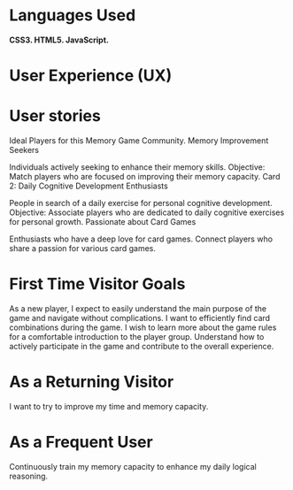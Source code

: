 # Languages Used
**CSS3.
HTML5.
JavaScript.**

# User Experience (UX)

# User stories
Ideal Players for this Memory Game Community.
Memory Improvement Seekers

Individuals actively seeking to enhance their memory skills.
Objective: Match players who are focused on improving their memory capacity.
Card 2: Daily Cognitive Development Enthusiasts

People in search of a daily exercise for personal cognitive development.
Objective: Associate players who are dedicated to daily cognitive exercises for personal growth.
Passionate about Card Games

Enthusiasts who have a deep love for card games.
Connect players who share a passion for various card games.

# First Time Visitor Goals
As a new player, I expect to easily understand the main purpose of the game and navigate without complications.
I want to efficiently find card combinations during the game.
I wish to learn more about the game rules for a comfortable introduction to the player group.
Understand how to actively participate in the game and contribute to the overall experience.

# As a Returning Visitor
I want to try to improve my time and memory capacity.

# As a Frequent User
Continuously train my memory capacity to enhance my daily logical reasoning.
